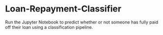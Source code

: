 # Loan-Repayment-Classifier
Run the Jupyter Notebook to predict whether or not someone has fully paid off their loan using a classification pipeline.
